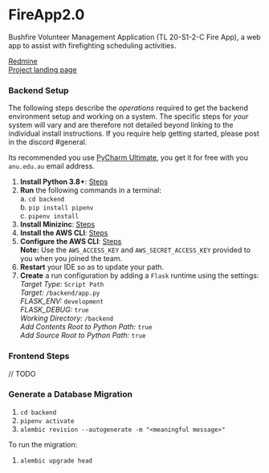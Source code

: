 # FireApp2.0

Bushfire Volunteer Management Application (TL 20-S1-2-C Fire App), a web app to assist with firefighting scheduling 
activities.

[Redmine](https://redmine.cecs.anu.edu.au/redmine/projects/bushfire-volunteer-management-application)\
[Project landing page](https://fireapp2.atlassian.net/wiki/spaces/F2/overview)

### Backend Setup

The following steps describe the _operations_ required to get the backend environment setup and working on a system.
The specific steps for _your_ system will vary and are therefore not detailed beyond linking to the individual install
instructions. If  you require help getting started, please post in the discord #general.

Its recommended you use [PyCharm Ultimate](https://www.jetbrains.com/pycharm/download/), you get it for free with you
`anu.edu.au` email address. 

1. **Install Python 3.8+**: [Steps](https://www.python.org/downloads/)
2. **Run** the following commands in a terminal:\
    a. `cd backend`\
    b. `pip install pipenv`\
    c. `pipenv install`
3. **Install Minizinc**:  [Steps](https://www.minizinc.org/software.html)
4. **Install the AWS CLI**: [Steps](https://docs.aws.amazon.com/cli/latest/userguide/install-cliv2.html)
5. **Configure the AWS CLI**: [Steps](https://docs.aws.amazon.com/cli/latest/userguide/cli-configure-quickstart.html#cli-configure-quickstart-config)\
    **Note:** Use the `AWS_ACCESS_KEY` and `AWS_SECRET_ACCESS_KEY` provided to you when you joined the team. 
6. **Restart** your IDE so as to update your path. 
7. **Create** a run configuration by adding a `Flask` runtime using the settings:\
    _Target Type:_ `Script Path`\
    _Target:_ `/backend/app.py`\
    _FLASK_ENV:_ `development`\
    _FLASK_DEBUG:_ `true`\
    _Working Directory:_ `/backend`\
    _Add Contents Root to Python Path:_ `true`\
    _Add Source Root to Python Path:_ `true` 


### Frontend Steps

// TODO


### Generate  a Database Migration
1. `cd backend`
2. `pipenv activate`
3. `alembic revision --autogenerate -m "<meaningful message>"`

To run the migration: 
1. `alembic upgrade head`